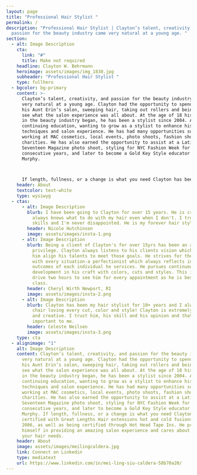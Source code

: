 ```yaml
---
layout: page
title: "Professional Hair Stylist "
permalink: /
description: "Professional Hair Stylist | Clayton’s talent, creativity, and
  passion for the beauty industry came very natural at a young age. "
section:
  - alt: Image Description
    cta:
      link: "#"
      title: Make not required
    headline: Clayton W. Behrmann
    heroimage: assets/images/img_1830.jpg
    subheader: "Professional Hair Stylist "
    type: fullhero
  - bgcolor: bg-primary
    content: >-
      Clayton’s talent, creativity, and passion for the beauty industry came
      very natural at a young age. Clayton had the opportunity to spend time in
      his Aunt Erin’s salon, sweeping hair, taking out rollers and being able to
      see what the salon experience was all about. At the age of 18 his journey
      in the beauty industry began, he has been a stylist since 2004. Always
      continuing education, wanting to grow as a stylist to enhance his
      techniques and salon experience. He has had many opportunities such as
      working at MAC cosmetics, local events, photo shoots, fashion shows and
      charities. He has also earned the opportunity to assist at a Latin America
      Seventeen Magazine photo shoot, styling for NYC Fashion Week for two
      consecutive years, and later to become a Gold Key Style educator for Kevin
      Murphy.



      If length, fullness, or a change is what you need Clayton has been certified with Great Lengths Hair extensions hot and cold fusions since 2006, as well as being certified through Hot Head Tape Ins. He prides himself in providing an amazing salon experience and cares about all of your hair needs.
    header: About
    textcolor: text-white
    type: wysiwyg
  - ctas:
      - alt: Image Description
        blurb: I have been going to Clayton for over 15 years. He is creative, fun and
          always knows what to do with my hair even when I don't. I trust his
          skills and I'm never disappointed. He is my forever hair stylist.
        header: Nicole Hutchinson
        image: assets/images/insta-1.png
      - alt: Image Description
        blurb: Being a client of Clayton's for over 15yrs has been an absolute
          privilege. Clayton always listens to his clients vision which helps
          him align his talents to meet those goals. He strives for the best
          with every situation-a perfectionist which always reflects in the
          outcomes of each individual he services. He pursues continuous self
          development in his craft with colors, cuts and styles. This is why I
          drive two hours to see him for every appointment as he is best in
          class.
        header: Cheryl Wirth Newport, RI
        image: assets/images/insta-2.png
      - alt: Image Description
        blurb: Clayton has been my hair stylist for 10+ years and I always leave his
          chair loving every cut, color and style! Clayton is extremely talented
          and creative. I trust him, his skill and his opinion and that it very
          important to me.
        header: Celeste Neilsen
        image: assets/images/insta-3.png
    type: cta
  - alignimage: "1"
    alt: Image Description
    content: Clayton’s talent, creativity, and passion for the beauty industry came
      very natural at a young age. Clayton had the opportunity to spend time in
      his Aunt Erin’s salon, sweeping hair, taking out rollers and being able to
      see what the salon experience was all about. At the age of 18 his journey
      in the beauty industry began, he has been a stylist since 2004. Always
      continuing education, wanting to grow as a stylist to enhance his
      techniques and salon experience. He has had many opportunities such as
      working at MAC cosmetics, local events, photo shoots, fashion shows and
      charities. He has also earned the opportunity to assist at a Latin America
      Seventeen Magazine photo shoot, styling for NYC Fashion Week for two
      consecutive years, and later to become a Gold Key Style educator for Kevin
      Murphy. If length, fullness, or a change is what you need Clayton has been
      certified with Great Lengths Hair extensions hot and cold fusions since
      2006, as well as being certified through Hot Head Tape Ins. He prides
      himself in providing an amazing salon experience and cares about all of
      your hair needs.
    header: About
    image: assets/images/meilingcaldera.jpg
    link: Connect on Linkedin
    type: mediatext
    url: https://www.linkedin.com/in/mei-ling-siu-caldera-58b70a20/
---
```

